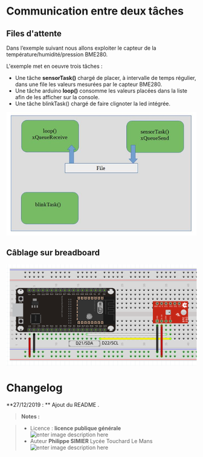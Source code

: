 ﻿# Communication entre deux tâches
## Files d'attente

Dans l’exemple suivant nous allons exploiter le capteur de la température/humidité/pression BME280.

L'exemple met en oeuvre trois tâches :

 - Une tâche **sensorTask()** chargé de placer, à intervalle de temps régulier, dans une file les valeurs mesurées par le capteur BME280.  
 - Une tâche arduino **loop()** consomme les valeurs placées dans la liste afin de les afficher sur la console.
 - Une tâche blinkTask() chargé de faire clignoter la led intégrée.
 
 ![enter image description here](/01_FreeRTOS/01_Communication_entre_taches/05_Exemple_BME280_2_Coeurs/schema.JPG) 

## Câblage sur breadboard
![Cablage sur breadboard](/01_FreeRTOS/01_Communication_entre_taches/05_Exemple_BME280_2_Coeurs/Cablage_BME280_esp32.png)


# Changelog

**27/12/2019 : ** Ajout du README . 

> **Notes :**


> - Licence : **licence publique générale** ![enter image description here](https://img.shields.io/badge/licence-GPL-green.svg)
> - Auteur **Philippe SIMIER** Lycée Touchard Le Mans
>  ![enter image description here](https://img.shields.io/badge/built-passing-green.svg)
<!-- TOOLBOX 

Génération des badges : https://shields.io/
Génération de ce fichier : https://stackedit.io/editor#


